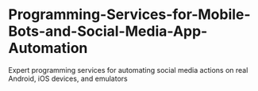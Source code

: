 # Programming-Services-for-Mobile-Bots-and-Social-Media-App-Automation
Expert programming services for automating social media actions on real Android, iOS devices, and emulators
